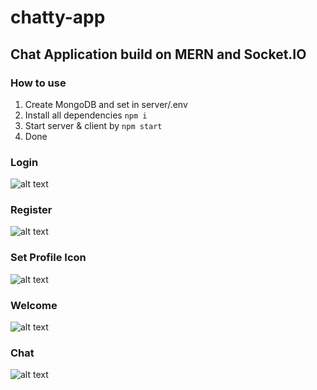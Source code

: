 # chatty-app

## Chat Application build on MERN and Socket.IO

### How to use
1. Create MongoDB and set in server/.env
2. Install all dependencies `npm i`
3. Start server & client by `npm start`
4. Done

### Login
![alt text](https://github.com/Gi3a/chatty-app/tree/main/git_images/login.png?raw=true)

### Register
![alt text](https://github.com/Gi3a/chatty-app/tree/main/git_images/register.png?raw=true)

### Set Profile Icon
![alt text](https://github.com/Gi3a/chatty-app/tree/main/git_images/profile.png?raw=true)

### Welcome
![alt text](https://github.com/Gi3a/chatty-app/tree/main/git_images/welcome.png?raw=true)

### Chat
![alt text](https://github.com/Gi3a/chatty-app/tree/main/git_images/chat.png?raw=true)